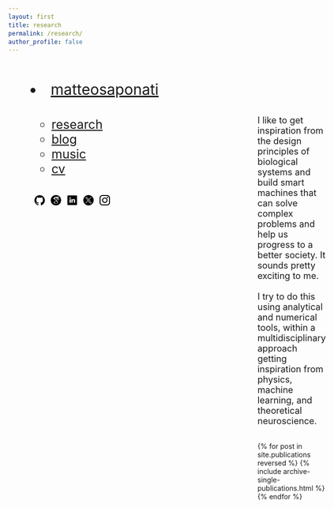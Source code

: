 ```yaml
---
layout: first
title: research
permalink: /research/
author_profile: false
---
```


<style>
  /* Default styles for desktop */
  .wrapper {
    display: flex;
    flex-wrap: nowrap;
    align-items: flex-start;
    justify-content: space-between;
    margin: 5px;
  }
  .left-column {
    flex: 0 0 400px;
    padding: 40px;
  }
  .right-column {
    flex: 1;
    padding: 20px;
    display: flex;
    flex-direction: column; /* Stack children vertically */
    /*align-items: flex-end; /* Align children to the right */
  }
  .right-column img {
    width: 100%;
    height: auto;
    object-fit: cover;
  }
  
  /* Mobile styles */
  @media (max-width: 600px) {
    .wrapper {
      flex-direction: column;
    }
    .left-column, .right-column {
      max-width: 100%;
      flex-basis: 100%;
    }
    .right-column img {
      width: 100%; /* Full width */
    }
    nav ul {
      text-align: center;
    }
    nav li {
      display: inline-block;
      margin-right: 10px; /* Adjust as needed */
    }
    footer {
      margin-top: 50px;
    }
  }
</style>

<div class="wrapper">
  <!-- Left column for navigation and about text -->
  <div class="left-column">
    <nav style="font-size: 30px; margin: 0;">
    <li><a href="https://matteosaponati.github.io/">matteosaponati</a></li></nav>
    <p style="margin-bottom:1cm;"></p>
    <nav style="font-size: 25px; margin-top: 20px;">
      <ul style="list-style: none; padding: 0;">
      <ul class="link-list">
        <li><a href="https://matteosaponati.github.io/research">research</a></li>
        <li><a href="https://matteosaponati.github.io/year-archive/">blog</a></li>
        <li><a href="https://matteosaponati.github.io/music">music</a></li>
        <li><a href="/files/cv.pdf">cv</a></li>
      </ul>
      </ul>
    </nav>
    <p style="margin-bottom:1cm;"></p>
    <a href="https://github.com/matteosaponati" target="_blank"><span style="display: inline-block; vertical-align: middle; margin-left: 8px;"><img src="/images/general/github_icon.png" alt="Icon" style="width: 1.5em; height: 1.5em;"></span></a>
    <a href="https://scholar.google.com/citations?user=kF4valcAAAAJ" target="_blank"><span style="display: inline-block; vertical-align: middle; margin-left: 8px;"><img src="/images/general/scholar_icon_circle.png" alt="Icon" style="width: 1.5em; height: 1.5em;"></span></a>
    <a href="https://www.linkedin.com/in/matteosaponati/" target="_blank"><span style="display: inline-block; vertical-align: middle; margin-left: 8px;"><img src="/images/general/linkedin_icon.png" alt="Icon" style="width: 1.5em; height: 1.5em;"></span></a>  
    <a href="https://twitter.com/matteosaponati" target="_blank"><span style="display: inline-block; vertical-align: middle; margin-left: 8px;"><img src="/images/general/x_icon.png" alt="Icon" style="width: 1.5em; height: 1.5em;"></span></a>
    <a href="https://www.instagram.com/matteosaponati/" target="_blank"><span style="display: inline-block; vertical-align: middle; margin-left: 8px;"><img src="/images/general/instagram_icon.png" alt="Icon" style="width: 1.5em; height: 1.5em;"></span></a>  
  
  </div>
  <!-- Right column for the featured image -->
  <div class="right-column">
<div style="flex: 1; padding: 20px; position: relative;">
    <div style="text-align: right; padding-bottom: 30px;">

  </div>
  </div>

   <p style="font-size: 18px; margin-top: 20px;">
   I like to get inspiration from the design principles of biological systems and build smart machines that can solve complex problems and help us progress to a better society. It sounds pretty exciting to me. 
   <br><br>
   I try to do this using analytical and numerical tools, within a multidisciplinary approach getting inspiration from physics, machine learning, and theoretical neuroscience.
   </p>



{% for post in site.publications reversed %} {% include archive-single-publications.html %} {% endfor %}
